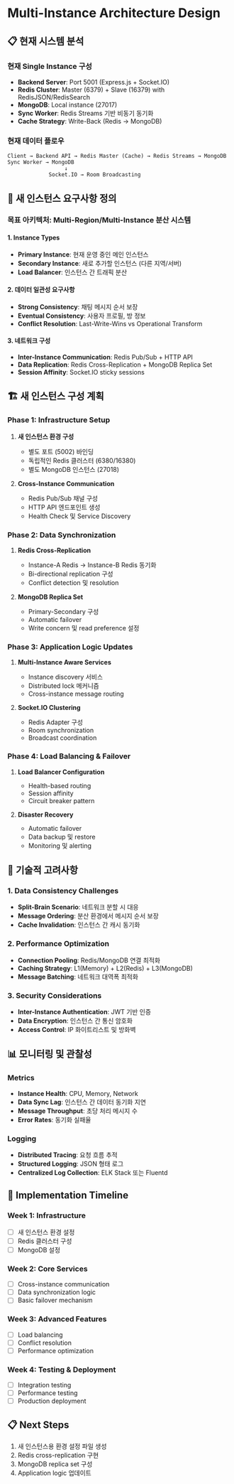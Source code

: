 # Multi-Instance Architecture Design

## 📋 현재 시스템 분석

### 현재 Single Instance 구성
- **Backend Server**: Port 5001 (Express.js + Socket.IO)
- **Redis Cluster**: Master (6379) + Slave (16379) with RedisJSON/RedisSearch
- **MongoDB**: Local instance (27017)
- **Sync Worker**: Redis Streams 기반 비동기 동기화
- **Cache Strategy**: Write-Back (Redis → MongoDB)

### 현재 데이터 플로우
```
Client → Backend API → Redis Master (Cache) → Redis Streams → MongoDB Sync Worker → MongoDB
                  ↓
             Socket.IO → Room Broadcasting
```

## 🎯 새 인스턴스 요구사항 정의

### 목표 아키텍처: Multi-Region/Multi-Instance 분산 시스템

#### 1. Instance Types
- **Primary Instance**: 현재 운영 중인 메인 인스턴스
- **Secondary Instance**: 새로 추가할 인스턴스 (다른 지역/서버)
- **Load Balancer**: 인스턴스 간 트래픽 분산

#### 2. 데이터 일관성 요구사항
- **Strong Consistency**: 채팅 메시지 순서 보장
- **Eventual Consistency**: 사용자 프로필, 방 정보
- **Conflict Resolution**: Last-Write-Wins vs Operational Transform

#### 3. 네트워크 구성
- **Inter-Instance Communication**: Redis Pub/Sub + HTTP API
- **Data Replication**: Redis Cross-Replication + MongoDB Replica Set
- **Session Affinity**: Socket.IO sticky sessions

## 🏗️ 새 인스턴스 구성 계획

### Phase 1: Infrastructure Setup
1. **새 인스턴스 환경 구성**
   - 별도 포트 (5002) 바인딩
   - 독립적인 Redis 클러스터 (6380/16380)
   - 별도 MongoDB 인스턴스 (27018)

2. **Cross-Instance Communication**
   - Redis Pub/Sub 채널 구성
   - HTTP API 엔드포인트 생성
   - Health Check 및 Service Discovery

### Phase 2: Data Synchronization
1. **Redis Cross-Replication**
   - Instance-A Redis → Instance-B Redis 동기화
   - Bi-directional replication 구성
   - Conflict detection 및 resolution

2. **MongoDB Replica Set**
   - Primary-Secondary 구성
   - Automatic failover
   - Write concern 및 read preference 설정

### Phase 3: Application Logic Updates
1. **Multi-Instance Aware Services**
   - Instance discovery 서비스
   - Distributed lock 메커니즘
   - Cross-instance message routing

2. **Socket.IO Clustering**
   - Redis Adapter 구성
   - Room synchronization
   - Broadcast coordination

### Phase 4: Load Balancing & Failover
1. **Load Balancer Configuration**
   - Health-based routing
   - Session affinity
   - Circuit breaker pattern

2. **Disaster Recovery**
   - Automatic failover
   - Data backup 및 restore
   - Monitoring 및 alerting

## 🔧 기술적 고려사항

### 1. Data Consistency Challenges
- **Split-Brain Scenario**: 네트워크 분할 시 대응
- **Message Ordering**: 분산 환경에서 메시지 순서 보장
- **Cache Invalidation**: 인스턴스 간 캐시 동기화

### 2. Performance Optimization
- **Connection Pooling**: Redis/MongoDB 연결 최적화
- **Caching Strategy**: L1(Memory) + L2(Redis) + L3(MongoDB)
- **Message Batching**: 네트워크 대역폭 최적화

### 3. Security Considerations
- **Inter-Instance Authentication**: JWT 기반 인증
- **Data Encryption**: 인스턴스 간 통신 암호화
- **Access Control**: IP 화이트리스트 및 방화벽

## 📊 모니터링 및 관찰성

### Metrics
- **Instance Health**: CPU, Memory, Network
- **Data Sync Lag**: 인스턴스 간 데이터 동기화 지연
- **Message Throughput**: 초당 처리 메시지 수
- **Error Rates**: 동기화 실패율

### Logging
- **Distributed Tracing**: 요청 흐름 추적
- **Structured Logging**: JSON 형태 로그
- **Centralized Log Collection**: ELK Stack 또는 Fluentd

## 🚀 Implementation Timeline

### Week 1: Infrastructure
- [ ] 새 인스턴스 환경 설정
- [ ] Redis 클러스터 구성
- [ ] MongoDB 설정

### Week 2: Core Services
- [ ] Cross-instance communication
- [ ] Data synchronization logic
- [ ] Basic failover mechanism

### Week 3: Advanced Features
- [ ] Load balancing
- [ ] Conflict resolution
- [ ] Performance optimization

### Week 4: Testing & Deployment
- [ ] Integration testing
- [ ] Performance testing
- [ ] Production deployment

## 📋 Next Steps
1. 새 인스턴스용 환경 설정 파일 생성
2. Redis cross-replication 구현
3. MongoDB replica set 구성
4. Application logic 업데이트